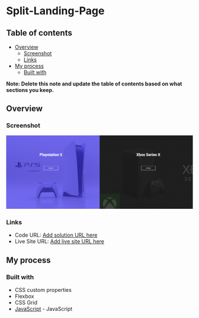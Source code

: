 # Split-Landing-Page

## Table of contents

- [Overview](#overview)
  - [Screenshot](#screenshot)
  - [Links](#links)
- [My process](#my-process)
  - [Built with](#built-with)

**Note: Delete this note and update the table of contents based on what sections you keep.**

## Overview

### Screenshot

![](./split.png)


### Links

- Code URL: [Add solution URL here](https://github.com/ricardoleonh/Split-Landing-Page)
- Live Site URL: [Add live site URL here](https://ricardoleonh.github.io/Split-Landing-Page/)

## My process

### Built with

- CSS custom properties
- Flexbox
- CSS Grid
- [JavaScript](hhttps://developer.mozilla.org/en-US/docs/Web/javascript) - JavaScript

